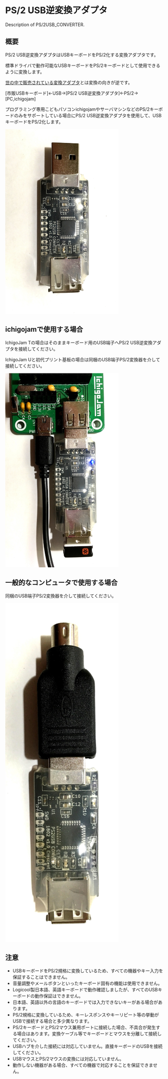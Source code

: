 # PS/2 USB逆変換アダプタ
Description of PS/2USB_CONVERTER. 



## 概要
PS/2 USB逆変換アダプタはUSBキーボードをPS/2化する変換アダプタです。

標準ドライバで動作可能なUSBキーボードをPS/2キーボードとして使用できるように変換します。

[世の中で販売されている変換アダプタ][0]とは変換の向きが逆です。


[市販USBキーボード]<-USB->[PS/2 USB逆変換アダプタ]<-PS/2->[PC,ichigojam]


プログラミング専用こどもパソコンichigojamやサーバマシンなどのPS/2キーボードのみをサポートしている場合にPS/2 USB逆変換アダプタを使用して、USBキーボードをPS/2化します。

<img src="https://raw.githubusercontent.com/meerstern/PS2USB_CONVERTER/master/img/main.JPG" width="360">


## ichigojamで使用する場合
IchigoJam Tの場合はそのままキーボード用のUSB端子へPS/2 USB逆変換アダプタを接続してください。

IchigoJam Uと初代プリント基板の場合は同梱のUSB端子PS/2変換器を介して接続してください。

<img src="https://raw.githubusercontent.com/meerstern/PS2USB_CONVERTER/master/img/ichigo.JPG" width="360">

## 一般的なコンピュータで使用する場合
同梱のUSB端子PS/2変換器を介して接続してください。

<img src="https://raw.githubusercontent.com/meerstern/PS2USB_CONVERTER/master/img/withPS2adp.jpg" width="360">



## 注意
  * USBキーボードをPS/2規格に変換しているため、すべての機器やキー入力を保証することはできません。
  * 音量調整やメールボタンといったキーボード固有の機能は使用できません。
  * Logicool製日本語、英語キーボードで動作確認しましたが、すべてのUSBキーボードの動作保証はできません。
  * 日本語、英語以外の言語のキーボードでは入力できないキーがある場合があります。
  * PS/2規格に変換しているため、キーレスポンスやキーリピート等の挙動がUSBで接続する場合と多少異なります。
  * PS/2キーボードとPS/2マウス兼用ポートに接続した場合、不具合が発生する場合はあります。変換ケーブル等でキーボードとマウスを分離して接続してください。
  * USBハブを介した接続には対応していません。直接キーボードのUSBを接続してください。
  * USBマウスとPS/2マウスの変換には対応していません。
  * 動作しない機器がある場合、すべての機器で対応することを保証できません。  
  
[0]: http://www.aitendo.com/product/16414 "*0"
